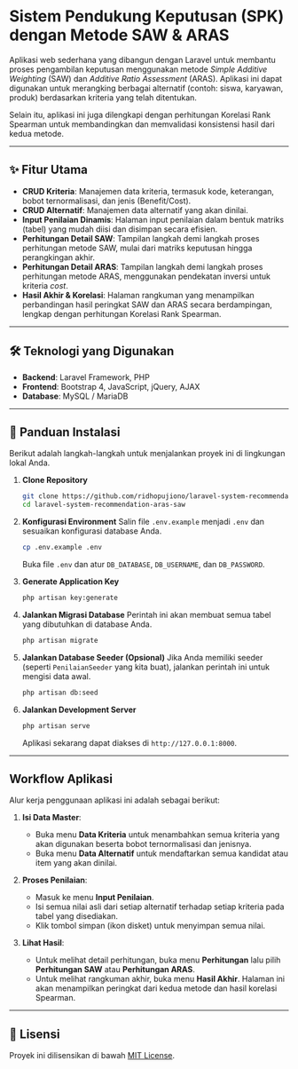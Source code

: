 # Sistem Pendukung Keputusan (SPK) dengan Metode SAW & ARAS

Aplikasi web sederhana yang dibangun dengan Laravel untuk membantu proses pengambilan keputusan menggunakan metode *Simple Additive Weighting* (SAW) dan *Additive Ratio Assessment* (ARAS). Aplikasi ini dapat digunakan untuk merangking berbagai alternatif (contoh: siswa, karyawan, produk) berdasarkan kriteria yang telah ditentukan.

Selain itu, aplikasi ini juga dilengkapi dengan perhitungan Korelasi Rank Spearman untuk membandingkan dan memvalidasi konsistensi hasil dari kedua metode.

---

## ✨ Fitur Utama

-   **CRUD Kriteria**: Manajemen data kriteria, termasuk kode, keterangan, bobot ternormalisasi, dan jenis (Benefit/Cost).
-   **CRUD Alternatif**: Manajemen data alternatif yang akan dinilai.
-   **Input Penilaian Dinamis**: Halaman input penilaian dalam bentuk matriks (tabel) yang mudah diisi dan disimpan secara efisien.
-   **Perhitungan Detail SAW**: Tampilan langkah demi langkah proses perhitungan metode SAW, mulai dari matriks keputusan hingga perangkingan akhir.
-   **Perhitungan Detail ARAS**: Tampilan langkah demi langkah proses perhitungan metode ARAS, menggunakan pendekatan inversi untuk kriteria *cost*.
-   **Hasil Akhir & Korelasi**: Halaman rangkuman yang menampilkan perbandingan hasil peringkat SAW dan ARAS secara berdampingan, lengkap dengan perhitungan Korelasi Rank Spearman.

---

## 🛠️ Teknologi yang Digunakan

-   **Backend**: Laravel Framework, PHP
-   **Frontend**: Bootstrap 4, JavaScript, jQuery, AJAX
-   **Database**: MySQL / MariaDB

---

## 🚀 Panduan Instalasi

Berikut adalah langkah-langkah untuk menjalankan proyek ini di lingkungan lokal Anda.

1.  **Clone Repository**
    ```bash
    git clone https://github.com/ridhopujiono/laravel-system-recommendation-aras-saw
    cd laravel-system-recommendation-aras-saw
    ```

2.  **Konfigurasi Environment**
    Salin file `.env.example` menjadi `.env` dan sesuaikan konfigurasi database Anda.
    ```bash
    cp .env.example .env
    ```
    Buka file `.env` dan atur `DB_DATABASE`, `DB_USERNAME`, dan `DB_PASSWORD`.

3.  **Generate Application Key**
    ```bash
    php artisan key:generate
    ```

4.  **Jalankan Migrasi Database**
    Perintah ini akan membuat semua tabel yang dibutuhkan di database Anda.
    ```bash
    php artisan migrate
    ```

5.  **Jalankan Database Seeder (Opsional)**
    Jika Anda memiliki seeder (seperti `PenilaianSeeder` yang kita buat), jalankan perintah ini untuk mengisi data awal.
    ```bash
    php artisan db:seed
    ```

6.  **Jalankan Development Server**
    ```bash
    php artisan serve
    ```
    Aplikasi sekarang dapat diakses di `http://127.0.0.1:8000`.

---

## Workflow Aplikasi

Alur kerja penggunaan aplikasi ini adalah sebagai berikut:

1.  **Isi Data Master**:
    -   Buka menu **Data Kriteria** untuk menambahkan semua kriteria yang akan digunakan beserta bobot ternormalisasi dan jenisnya.
    -   Buka menu **Data Alternatif** untuk mendaftarkan semua kandidat atau item yang akan dinilai.

2.  **Proses Penilaian**:
    -   Masuk ke menu **Input Penilaian**.
    -   Isi semua nilai asli dari setiap alternatif terhadap setiap kriteria pada tabel yang disediakan.
    -   Klik tombol simpan (ikon disket) untuk menyimpan semua nilai.

3.  **Lihat Hasil**:
    -   Untuk melihat detail perhitungan, buka menu **Perhitungan** lalu pilih **Perhitungan SAW** atau **Perhitungan ARAS**.
    -   Untuk melihat rangkuman akhir, buka menu **Hasil Akhir**. Halaman ini akan menampilkan peringkat dari kedua metode dan hasil korelasi Spearman.

---

## 📝 Lisensi

Proyek ini dilisensikan di bawah [MIT License](LICENSE.md).